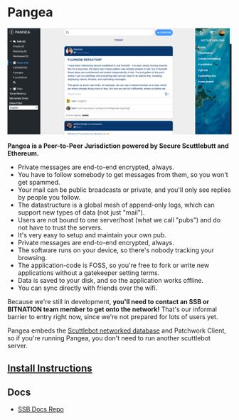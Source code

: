 # Pangea

![screenshot](./pangea.png)

**Pangea is a Peer-to-Peer Jurisdiction powered by Secure Scuttlebutt and Ethereum.**

 - Private messages are end-to-end encrypted, always.
 - You have to follow somebody to get messages from them, so you won't get spammed.
 - Your mail can be public broadcasts or private, and you'll only see replies by people you follow.
 - The datastructure is a global mesh of append-only logs, which can support new types of data (not just "mail").
 - Users are not bound to one server/host (what we call "pubs") and do not have to trust the servers.
 - It's very easy to setup and maintain your own pub.
 - Private messages are end-to-end encrypted, always.
 - The software runs on your device, so there's nobody tracking your browsing.
 - The application-code is FOSS, so you're free to fork or write new applications without a gatekeeper setting terms.
 - Data is saved to your disk, and so the application works offline.
 - You can sync directly with friends over the wifi. 

Because we're still in development, **you'll need to contact an SSB or BITNATION team member to get onto the network!**
That's our informal barrier to entry right now, since we're not prepared for lots of users yet.

Pangea embeds the [Scuttlebot networked database](https://github.com/ssbc/scuttlebot) and Patchwork Client, so if you're running Pangea, you don't need to run another scuttlebot server.

## [Install Instructions](./docs/install.md)

## Docs

- [SSB Docs Repo](https://github.com/ssbc/docs)
